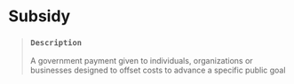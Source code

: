 # Subsidy

> ### `Description`
>
> A government payment given to individuals, organizations or businesses designed to offset costs to advance a specific public goal
